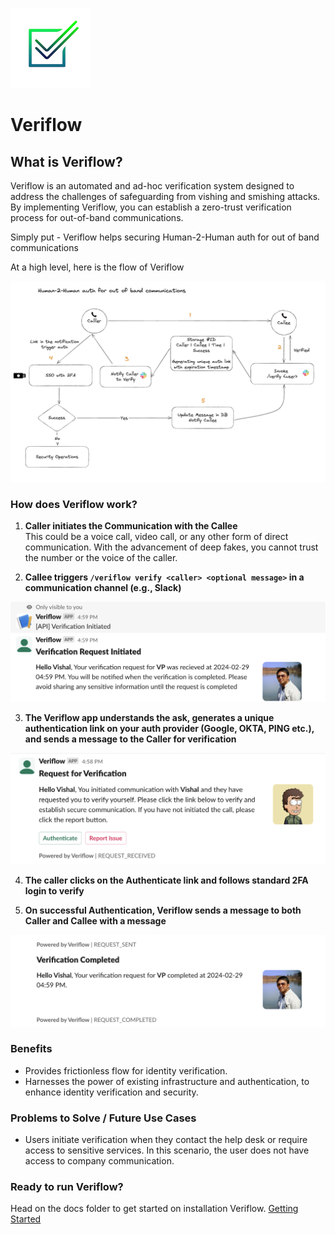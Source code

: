 ![Alt text](/docs/images/logo.png)

# Veriflow

## What is Veriflow?
Veriflow is an automated and ad-hoc verification system designed to address the challenges of safeguarding from vishing and smishing attacks. By implementing Veriflow, you can establish a zero-trust verification process for out-of-band communications.

Simply put - Veriflow helps securing Human-2-Human auth for out of band communications


At a high level, here is the flow of Veriflow

![Alt text](/docs/images/flow.png)

### How does Veriflow work?
1. **Caller initiates the Communication with the Callee**  
This could be a voice call, video call, or any other form of direct communication. With the advancement of deep fakes, you cannot trust the number or the voice of the caller.

2. **Callee triggers   `/veriflow verify <caller> <optional message>` in a communication channel (e.g., Slack)**  

![Alt text](/docs/images/recipient.png)

3. **The Veriflow app understands the ask, generates a unique authentication link on your auth provider (Google, OKTA, PING etc.), and sends a message to the Caller for verification**  

![Alt text](/docs/images/requestor.png)

4. **The caller clicks on the Authenticate link and follows standard 2FA login to verify**  

5. **On successful Authentication, Veriflow sends a message to both Caller and Callee with a message**  

![Alt text](/docs/images/recipient_2.png)


### Benefits
- Provides frictionless flow for identity verification.
- Harnesses the power of existing infrastructure and authentication, to enhance identity verification and security.

### Problems to Solve / Future Use Cases
- Users initiate verification when they contact the help desk or require access to sensitive services. In this scenario, the user does not have access to company communication.


### Ready to run Veriflow?
Head on the docs folder to get started on installation Veriflow.
[Getting Started](/docs/setup.md)
